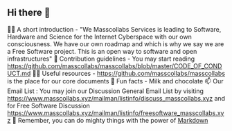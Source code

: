 ## Hi there 👋

🙋‍♀️ A short introduction - "We Masscollabs Services is leading to Software, Hardware and Science for the Internet Cyberspace with our own consciousness. We have our own roadmap and which is why we say we are a Free Software project. This is an open way to software and open infrastructures"
🌈 Contribution guidelines - You may start reading https://github.com/masscollabs/masscollabs/blob/master/CODE_OF_CONDUCT.md
👩‍💻 Useful resources - https://github.com/masscollabs/masscollabs is the place for our core documents
🍿 Fun facts - Milk and chocolate 
📫 Our Email List : You may join our Discussion General Email List by visiting https://www.masscollabs.xyz/mailman/listinfo/discuss_masscollabs.xyz and for Free Software Discussion https://www.masscollabs.xyz/mailman/listinfo/freesoftware_masscollabs.xyz
🧙 Remember, you can do mighty things with the power of [Markdown](https://docs.github.com/github/writing-on-github/getting-started-with-writing-and-formatting-on-github/basic-writing-and-formatting-syntax)


